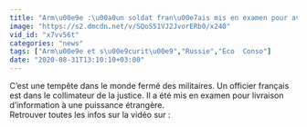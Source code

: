 ```yaml
---
title: "Arm\u00e9e :\u00a0un soldat fran\u00e7ais mis en examen pour avoir livr\u00e9 des informations \u00e0 la Russie"
image: "https://s2.dmcdn.net/v/SQoS51VJ2JvorERb0/x240"
vid_id: "x7vv56t"
categories: "news"
tags: ["Arm\u00e9e et s\u00e9curit\u00e9","Russie","Eco  Conso"]
date: "2020-08-31T13:10:10+03:00"
---
```

C’est une tempête dans le monde fermé des militaires. Un officier français est dans le collimateur de la justice. Il a été mis en examen pour livraison d’information à une puissance étrangère.  <br>Retrouver toutes les infos sur la vidéo sur : 
